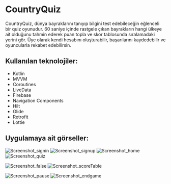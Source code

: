 # CountryQuiz

CountryQuiz, dünya bayraklarını tanıyıp bilgini test edebileceğin eğlenceli bir quiz oyunudur. 60 saniye içinde rastgele çıkan bayrakların hangi ülkeye ait olduğunu tahmin ederek puan topla ve skor tablosunda sıralamadaki yerini gör. Üye olarak kendi hesabını oluşturabilir, başarılarını kaydedebilir ve oyuncularla rekabet edebilirsin. 

## Kullanılan teknolojiler:

* Kotlin
* MVVM 
* Coroutines 
* LiveData
* Firebase
* Navigation Components
* Hilt
* Glide
* Retrofit
* Lottie

## Uygulamaya ait görseller:
![Screenshot_signin](https://github.com/user-attachments/assets/2c011151-ba26-4c2e-9eed-812c5abbe3a0) ![Screenshot_signup](https://github.com/user-attachments/assets/b850bcc0-d16d-4a42-afe5-d3a62aa0a140) ![Screenshot_home](https://github.com/user-attachments/assets/cdcd2733-3d25-4e7a-b9f3-9ab138067351) ![Screenshot_quiz](https://github.com/user-attachments/assets/bfc8fedb-43f2-419b-a407-87a5d38a7912)



![Screenshot_false](https://github.com/user-attachments/assets/df1c7585-a5ee-4355-a272-14239df96f1b) ![Screenshot_scoreTable](https://github.com/user-attachments/assets/e7647ddc-a8a6-47ac-ba1d-8e0777367e6f)

![Screenshot_pause](https://github.com/user-attachments/assets/11d169f8-349b-42c6-ba65-c97d9ff53759) ![Screenshot_endgame](https://github.com/user-attachments/assets/aaeca2b4-e19f-42d9-ac05-35b88eb67ac4)





